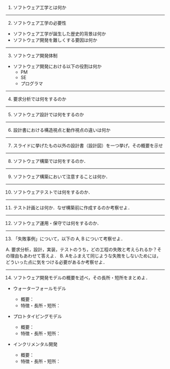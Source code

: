 <!-- footer: ソフトウェア工学　2018年度版　第1週-->
<!-- page_number: true -->
<!-- $size: A4 -->

1. ソフトウェア工学とは何か

---

2. ソフトウェア工学の必要性
- ソフトウェア工学が誕生した歴史的背景は何か
- ソフトウェア開発を難しくする要因は何か

---

3. ソフトウェア開発体制
- ソフトウェア開発における以下の役割は何か
	- PM
	- SE
	- プログラマ

---

4. 要求分析では何をするのか

---

5. ソフトウェア設計では何をするのか

---

6. 設計書における構造視点と動作視点の違いは何か

---

7. スライドに挙げたもの以外の設計書（設計図）を一つ挙げ，その概要を示せ

---

8. ソフトウェア構築では何をするのか．

---

9. ソフトウェア構築において注意することは何か．

---

10. ソフトウェアテストでは何をするのか．

---

11. テスト計画とは何か．なぜ構築前に作成するのか考察せよ．

---

12. ソフトウェア運用・保守では何をするのか．

---

13. 「失敗事例」について，以下の A, B について考察せよ．

A. 要求分析，設計，実装，テストのうち，どの工程の失敗と考えられるか？その理由もあわせて答えよ．
B. Aをふまえて同じような失敗をしないためには，どういった点に気をつける必要があるか考察せよ．

---

14. ソフトウェア開発モデルの概要を述べ，その長所・短所をまとめよ．

- ウォーターフォールモデル
  - 概要：
  - 特徴・長所・短所：

- プロトタイピングモデル
  - 概要：
  - 特徴・長所・短所：

- インクリメンタル開発
  - 概要：
  - 特徴・長所・短所：
